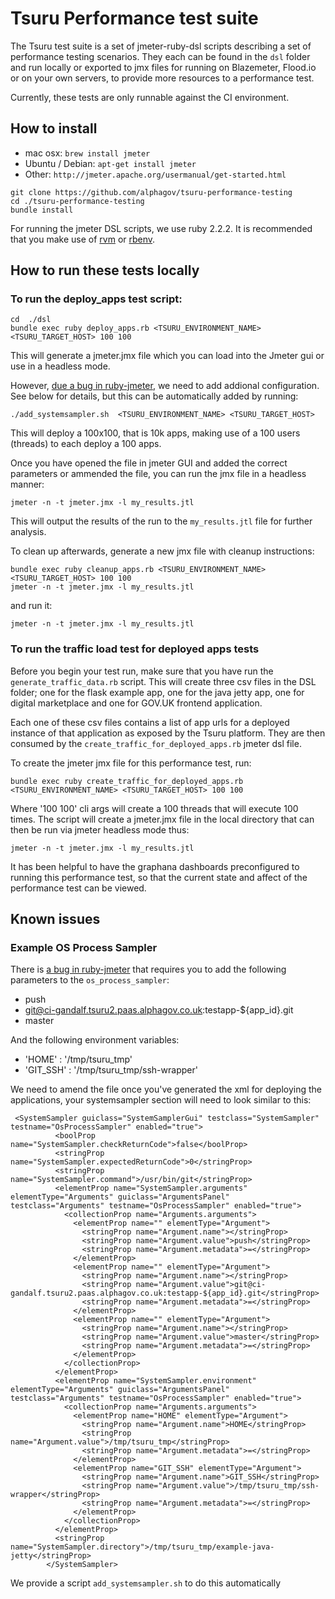 # Tsuru Performance test suite

The Tsuru test suite is a set of jmeter-ruby-dsl scripts describing a set of performance testing scenarios.
They each can be found in the `dsl` folder and run locally or exported to jmx files for running on Blazemeter,
Flood.io or on your own servers, to provide more resources to a performance test.

Currently, these tests are only runnable against the CI environment.

## How to install

 * mac osx:
	`brew install jmeter`
 * Ubuntu / Debian:
	`apt-get install jmeter`
 * Other:
 	`http://jmeter.apache.org/usermanual/get-started.html`

```
git clone https://github.com/alphagov/tsuru-performance-testing
cd ./tsuru-performance-testing
bundle install
```

For running the jmeter DSL scripts, we use ruby 2.2.2. It is recommended that you make use of [rvm](https://rvm.io/) or [rbenv](http://rbenv.org/).


## How to run these tests locally

### To run the deploy_apps test script:

```
cd  ./dsl
bundle exec ruby deploy_apps.rb <TSURU_ENVIRONMENT_NAME> <TSURU_TARGET_HOST> 100 100
```

This will generate a jmeter.jmx file which you can load into the Jmeter gui or use in a headless mode.

However, [due a bug in ruby-jmeter](https://github.com/flood-io/ruby-jmeter/issues/43), we need to add addional configuration.
See below for details, but this can be automatically added by running:

```
./add_systemsampler.sh  <TSURU_ENVIRONMENT_NAME> <TSURU_TARGET_HOST>
```

This will deploy a 100x100, that is 10k apps, making use of a 100 users (threads) to each deploy a 100 apps.

Once you have opened the file in jmeter GUI and added the correct parameters or ammended the file,
you can run the jmx file in a headless manner:

```
jmeter -n -t jmeter.jmx -l my_results.jtl
```

This will output the results of the run to the `my_results.jtl` file for further analysis.

To clean up afterwards, generate a new jmx file with cleanup instructions:

```
bundle exec ruby cleanup_apps.rb <TSURU_ENVIRONMENT_NAME> <TSURU_TARGET_HOST> 100 100
jmeter -n -t jmeter.jmx -l my_results.jtl
```

and run it:

```
jmeter -n -t jmeter.jmx -l my_results.jtl
```

### To run the traffic load test for deployed apps tests

Before you begin your test run, make sure that you have run the `generate_traffic_data.rb` script.
This will create three csv files in the DSL folder; one for the flask example app, one for the
java jetty app, one for digital marketplace and one for GOV.UK frontend application.

Each one of these csv files contains a list of app urls for a deployed instance of that application
as exposed by the Tsuru platform. They are then consumed by the `create_traffic_for_deployed_apps.rb`
jmeter dsl file.

To create the jmeter jmx file for this performance test, run:

```
bundle exec ruby create_traffic_for_deployed_apps.rb <TSURU_ENVIRONMENT_NAME> <TSURU_TARGET_HOST> 100 100

```

Where '100 100' cli args will create a 100 threads that will execute 100 times. The script will create
a jmeter.jmx file in the local directory that can then be run via jmeter headless mode thus:

```
jmeter -n -t jmeter.jmx -l my_results.jtl
```

It has been helpful to have the graphana dashboards preconfigured to running this performance test, so
that the current state and affect of the performance test can be viewed.

## Known issues

### Example OS Process Sampler

There is [a bug in ruby-jmeter](https://github.com/flood-io/ruby-jmeter/issues/43)
that requires you to add the following parameters to
the `os_process_sampler`:

 * push
 * git@ci-gandalf.tsuru2.paas.alphagov.co.uk:testapp-${app_id}.git
 * master

And the following environment variables:

 * 'HOME' : '/tmp/tsuru_tmp'
 * 'GIT_SSH' : '/tmp/tsuru_tmp/ssh-wrapper'

We need to amend the file once you've generated the xml for deploying the
applications, your systemsampler section will need to look similar to this:

```
 <SystemSampler guiclass="SystemSamplerGui" testclass="SystemSampler" testname="OsProcessSampler" enabled="true">
          <boolProp name="SystemSampler.checkReturnCode">false</boolProp>
          <stringProp name="SystemSampler.expectedReturnCode">0</stringProp>
          <stringProp name="SystemSampler.command">/usr/bin/git</stringProp>
          <elementProp name="SystemSampler.arguments" elementType="Arguments" guiclass="ArgumentsPanel" testclass="Arguments" testname="OsProcessSampler" enabled="true">
            <collectionProp name="Arguments.arguments">
              <elementProp name="" elementType="Argument">
                <stringProp name="Argument.name"></stringProp>
                <stringProp name="Argument.value">push</stringProp>
                <stringProp name="Argument.metadata">=</stringProp>
              </elementProp>
              <elementProp name="" elementType="Argument">
                <stringProp name="Argument.name"></stringProp>
                <stringProp name="Argument.value">git@ci-gandalf.tsuru2.paas.alphagov.co.uk:testapp-${app_id}.git</stringProp>
                <stringProp name="Argument.metadata">=</stringProp>
              </elementProp>
              <elementProp name="" elementType="Argument">
                <stringProp name="Argument.name"></stringProp>
                <stringProp name="Argument.value">master</stringProp>
                <stringProp name="Argument.metadata">=</stringProp>
              </elementProp>
            </collectionProp>
          </elementProp>
          <elementProp name="SystemSampler.environment" elementType="Arguments" guiclass="ArgumentsPanel" testclass="Arguments" testname="OsProcessSampler" enabled="true">
            <collectionProp name="Arguments.arguments">
              <elementProp name="HOME" elementType="Argument">
                <stringProp name="Argument.name">HOME</stringProp>
                <stringProp name="Argument.value">/tmp/tsuru_tmp</stringProp>
                <stringProp name="Argument.metadata">=</stringProp>
              </elementProp>
              <elementProp name="GIT_SSH" elementType="Argument">
                <stringProp name="Argument.name">GIT_SSH</stringProp>
                <stringProp name="Argument.value">/tmp/tsuru_tmp/ssh-wrapper</stringProp>
                <stringProp name="Argument.metadata">=</stringProp>
              </elementProp>
            </collectionProp>
          </elementProp>
          <stringProp name="SystemSampler.directory">/tmp/tsuru_tmp/example-java-jetty</stringProp>
        </SystemSampler>
```

We provide a script `add_systemsampler.sh` to do this automatically

